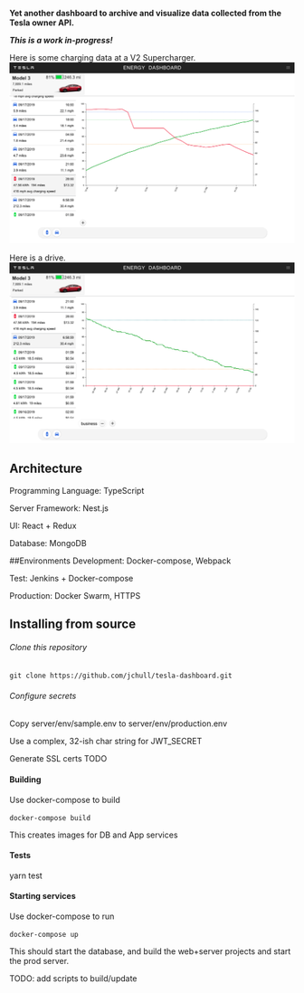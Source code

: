 **Yet another dashboard to archive and visualize data collected from the Tesla owner API.**

**_This is a work in-progress!_**

Here is some charging data at a V2 Supercharger.
![charging](./images/Charging.png)

Here is a drive.
![driving](./images/Driving.png)

## Architecture

Programming Language: TypeScript

Server Framework: Nest.js

UI: React + Redux

Database: MongoDB

##Environments
Development: Docker-compose, Webpack

Test: Jenkins + Docker-compose

Production: Docker Swarm, HTTPS

## Installing from source

###### Clone this repository

`git clone https://github.com/jchull/tesla-dashboard.git`

###### Configure secrets

Copy server/env/sample.env to server/env/production.env

Use a complex, 32-ish char string for JWT_SECRET

Generate SSL certs
TODO

#### Building

Use docker-compose to build

`docker-compose build`

This creates images for DB and App services

#### Tests

yarn test

#### Starting services

Use docker-compose to run

`docker-compose up`

This should start the database, and build the web+server projects and start the prod server.

TODO: add scripts to build/update
